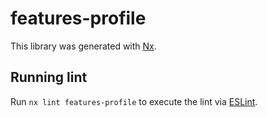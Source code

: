 # features-profile

This library was generated with [Nx](https://nx.dev).


## Running lint

Run `nx lint features-profile` to execute the lint via [ESLint](https://eslint.org/).

